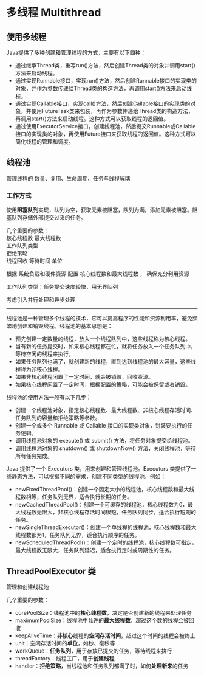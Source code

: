 # 多线程 Multithread

## 使用多线程

Java提供了多种创建和管理线程的方式，主要有以下四种：

- 通过继承Thread类，重写run()方法，然后创建Thread类的对象并调用start()方法来启动线程。
- 通过实现Runnable接口，实现run()方法，然后创建Runnable接口的实现类的对象，并作为参数传递给Thread类的构造方法，再调用start()方法来启动线程。
- 通过实现Callable接口，实现call()方法，然后创建Callable接口的实现类的对象，并使用FutureTask类来包装，再作为参数传递给Thread类的构造方法，再调用start()方法来启动线程。这种方式可以获取线程的返回值。
- 通过使用ExecutorService接口，创建线程池，然后提交Runnable或Callable接口的实现类的对象，再使用Future接口来获取线程的返回值。这种方式可以简化线程的管理和调度。

## 线程池

管理线程的 数量、复用、生命周期、任务与线程解耦

### 工作方式

使用**阻塞队列**实现，队列为空，获取元素被阻塞，队列为满，添加元素被阻塞。阻塞队列存储外部提交过来的任务。

几个重要的参数：  
核心线程数 最大线程数  
工作队列类型  
拒绝策略  
线程回收 等待时间 单位

根据 系统负载和硬件资源 配置 核心线程数和最大线程数 ， 确保充分利用资源

工作队列类型：任务提交速度较快，用无界队列

考虑引入并行处理和异步处理

---

线程池是一种管理多个线程的技术，它可以提高程序的性能和资源利用率，避免频繁地创建和销毁线程。线程池的基本思想是：

- 预先创建一定数量的线程，放入一个线程队列中，这些线程称为核心线程。
- 当有新的任务提交时，如果核心线程都在忙，就将任务放入一个任务队列中，等待空闲的线程来执行。
- 如果任务队列也满了，就创建新的线程，直到达到线程池的最大容量，这些线程称为非核心线程。
- 如果非核心线程闲置了一定时间，就会被销毁，回收资源。
- 如果核心线程闲置了一定时间，根据配置的策略，可能会被保留或者销毁。

线程池的使用方法一般有以下几步：

- 创建一个线程池对象，指定核心线程数、最大线程数、非核心线程存活时间、任务队列的容量和拒绝策略等参数。
- 创建一个或多个 Runnable 或 Callable 接口的实现类对象，封装要执行的任务逻辑。
- 调用线程池对象的 execute() 或 submit() 方法，将任务对象提交给线程池。
- 调用线程池对象的 shutdown() 或 shutdownNow() 方法，关闭线程池，等待所有任务完成。

Java 提供了一个 Executors 类，用来创建和管理线程池。Executors 类提供了一些静态方法，可以根据不同的需求，创建不同类型的线程池，例如：

- newFixedThreadPool()：创建一个固定大小的线程池，核心线程数和最大线程数相等，任务队列无界，适合执行长期的任务。
- newCachedThreadPool()：创建一个可缓存的线程池，核心线程数为0，最大线程数无限大，非核心线程存活时间很短，任务队列同步，适合执行短期的任务。
- newSingleThreadExecutor()：创建一个单线程的线程池，核心线程数和最大线程数都为1，任务队列无界，适合执行顺序的任务。
- newScheduledThreadPool()：创建一个定时的线程池，核心线程数可指定，最大线程数无限大，任务队列延迟，适合执行定时或周期性的任务。

## ThreadPoolExecutor 类

管理和创建线程池

几个重要的参数：

- corePoolSize：线程池中的**核心线程数**，决定是否创建新的线程来处理任务
- maximumPoolSize：线程池中允许的**最大线程数**，超过这个数的线程会被回收
- keepAliveTime：**非核心**线程的**空闲存活时间**，超过这个时间的线程会被终止
- unit：空闲存活时间的**单位**，如秒、毫秒等
- workQueue：**任务队列**，用于存放已提交的任务，等待线程来执行
- threadFactory：线程工厂，用于**创建线程**
- handler：**拒绝策略**，当线程池和任务队列都满了时，如何**处理新来**的任务
